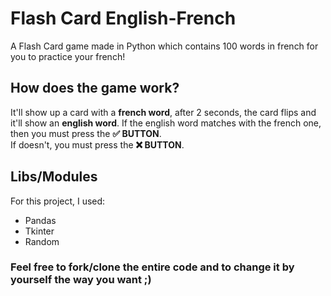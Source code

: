 # Flash Card English-French
A Flash Card game made in Python which contains 100 words in french for you to practice your french! <br>

## How does the game work?
It'll show up a card with a **french word**, after 2 seconds, the card flips and it'll show an **english word**. If the english word matches with the french one, then you must press the **✅ BUTTON**.<br> 
If doesn't, you must press the **❌ BUTTON**.

## Libs/Modules
For this project, I used:
- Pandas
- Tkinter
- Random

### Feel free to fork/clone the entire code and to change it by yourself the way you want ;)  
